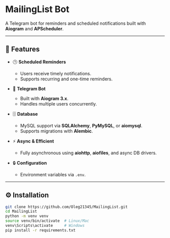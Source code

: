 # MailingList Bot

A Telegram bot for reminders and scheduled notifications built with **Aiogram** and **APScheduler**.

---

## 🚀 Features

- 🕒 **Scheduled Reminders**
  - Users receive timely notifications.
  - Supports recurring and one-time reminders.

- 🤖 **Telegram Bot**
  - Built with **Aiogram 3.x**.
  - Handles multiple users concurrently.

- 🗄️ **Database**
  - MySQL support via **SQLAlchemy**, **PyMySQL**, or **aiomysql**.
  - Supports migrations with **Alembic**.

- ⚡ **Async & Efficient**
  - Fully asynchronous using **aiohttp**, **aiofiles**, and async DB drivers.

- 🔒 **Configuration**
  - Environment variables via `.env`.

---

## ⚙️ Installation

```bash
git clone https://github.com/Oleg21345/MailingList.git
cd MailingList
python -m venv venv
source venv/bin/activate  # Linux/Mac
venv\Scripts\activate     # Windows
pip install -r requirements.txt
